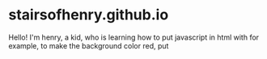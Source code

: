 # stairsofhenry.github.io
Hello! I'm henry, a kid, who is learning how to put javascript in html with <script></script>
for example, to make the background color red, put
<script>
  document.body.style.backgroundColor = "red"
 </script>
  
